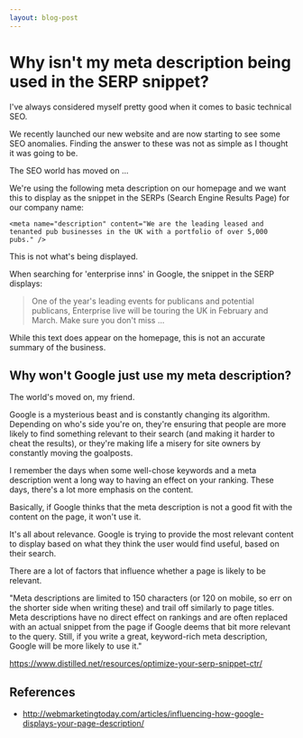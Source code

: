 ```yaml
---
layout: blog-post
---
```


# Why isn't my meta description being used in the SERP snippet?

I've always considered myself pretty good when it comes to basic technical SEO. 

We recently launched our new website and are now starting to see some SEO anomalies. Finding the answer to these was not as simple as I thought it was going to be.

The SEO world has moved on ... 

We're using the following meta description on our homepage and we want this to display as the snippet in the SERPs (Search Engine Results Page) for our company name:

`<meta name="description" content="We are the leading leased and tenanted pub businesses in the UK with a portfolio of over 5,000 pubs." />`

This is not what's being displayed.

When searching for 'enterprise inns' in Google, the snippet in the SERP displays:

<blockquote>One of the year's leading events for publicans and potential publicans, Enterprise live will be touring the UK in February and March. Make sure you don't miss ...</blockquote>

While this text does appear on the homepage, this is not an accurate summary of the business.

## Why won't Google just use my meta description?

The world's moved on, my friend. 

Google is a mysterious beast and is constantly changing its algorithm. Depending on who's side you're on, they're ensuring that people are more likely to find something relevant to their search (and making it harder to cheat the results), or they're making life a misery for site owners by constantly moving the goalposts.

I remember the days when some well-chose keywords and a meta description went a long way to having an effect on your ranking. These days, there's a lot more emphasis on the content. 

Basically, if Google thinks that the meta description is not a good fit with the content on the page, it won't use it.

It's all about relevance. Google is trying to provide the most relevant content to display based on what they think the user would find useful, based on their search.

There are a lot of factors that influence whether a page is likely to be relevant.

"Meta descriptions are limited to 150 characters (or 120 on mobile, so err on the shorter side when writing these) and trail off similarly to page titles. Meta descriptions have no direct effect on rankings and are often replaced with an actual snippet from the page if Google deems that bit more relevant to the query. Still, if you write a great, keyword-rich meta description, Google will be more likely to use it."

https://www.distilled.net/resources/optimize-your-serp-snippet-ctr/




## References

+ http://webmarketingtoday.com/articles/influencing-how-google-displays-your-page-description/